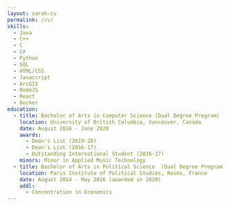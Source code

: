 ```yaml
---
layout: sarah-cv
permalink: /cv/
skills:
  - Java
  - C++
  - C
  - C#
  - Python
  - SQL
  - HTML/CSS
  - Javascript
  - ArcGIS
  - NodeJS
  - React
  - Docker
education:
  - title: Bachelor of Arts in Computer Science (Dual Degree Program)
    location: University of British Columbia, Vancouver, Canada
    date: August 2016 - June 2020
    awards:
      - Dean's List (2019-20)
      - Dean's List (2016-17)
      - Outstanding International Student (2016-17)
    minors: Minor in Applied Music Technology
  - title: Bachelor of Arts in Political Science  (Dual Degree Program)
    location: Paris Institute of Political Studies, Reims, France
    date: August 2014 - May 2016 (awarded in 2020)
    addl: 
      - Concentration in Economics
---
```

